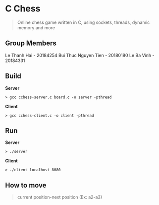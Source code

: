# C Chess
> Online chess game written in C, using sockets, threads, dynamic memory and more

## Group Members
Le Thanh Hai - 20184254
Bui Thuc Nguyen Tien - 20180180
Le Ba Vinh - 20184331


## Build
**Server**
```
> gcc cchess-server.c board.c -o server -pthread
```
**Client**
```
> gcc cchess-client.c -o client -pthread
```

## Run
**Server**
```
> ./server
```
**Client**
```
> ./client localhost 8080
```

## How to move
> current position-next position (Ex: a2-a3)
